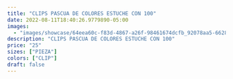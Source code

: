 ```yaml
---
title: "CLIPS PASCUA DE COLORES ESTUCHE CON 100"
date: 2022-08-11T18:40:26.9779890-05:00
images:
  - "images/showcase/64eea60c-f83d-4867-a26f-98461674dcfb_92078aa5-6628-41c6-b631-0f2c0c72f73a.webp"
description: "CLIPS PASCUA DE COLORES ESTUCHE CON 100"
price: "25"
sizes: ["PIEZA"]
colors: ["CLIP"]
draft: false
---
```

